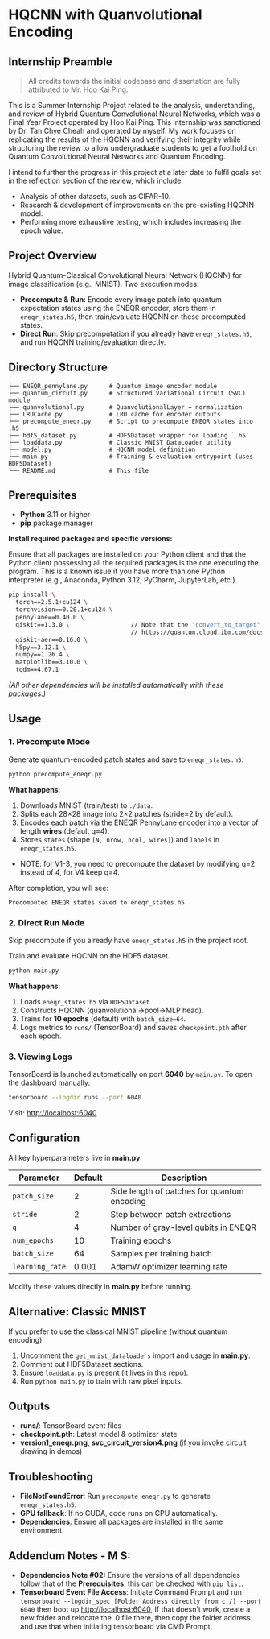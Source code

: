 # HQCNN with Quanvolutional Encoding
## Internship Preamble

> All credits towards the initial codebase and dissertation are fully attributed to Mr. Hoo Kai Ping.

This is a Summer Internship Project related to the analysis, understanding, and review of Hybrid Quantum Convolutional Neural Networks, which was a Final Year Project operated by Hoo Kai Ping. This Internship was sanctioned by Dr. Tan Chye Cheah and operated by myself. My work focuses on replicating the results of the HQCNN and verifying their integrity while structuring the review to allow undergraduate students to get a foothold on Quantum Convolutional Neural Networks and Quantum Encoding.

I intend to further the progress in this project at a later date to fulfil goals set in the reflection section of the review, which include:
- Analysis of other datasets, such as CIFAR-10.
- Research & development of improvements on the pre-existing HQCNN model.
- Performing more exhaustive testing, which includes increasing the epoch value.


## Project Overview

Hybrid Quantum-Classical Convolutional Neural Network (HQCNN) for image classification (e.g., MNIST). Two execution modes:

* **Precompute & Run**: Encode every image patch into quantum expectation states using the ENEQR encoder, store them in `eneqr_states.h5`, then train/evaluate HQCNN on these precomputed states.
* **Direct Run**: Skip precomputation if you already have `eneqr_states.h5`, and run HQCNN training/evaluation directly.

## Directory Structure

```
├── ENEQR_pennylane.py      # Quantum image encoder module
├── quantum_circuit.py      # Structured Variational Circuit (SVC) module
├── quanvolutional.py       # QuanvolutionalLayer + normalization
├── LRUCache.py             # LRU cache for encoder outputs
├── precompute_eneqr.py     # Script to precompute ENEQR states into .h5
├── hdf5_dataset.py         # HDF5Dataset wrapper for loading `.h5`
├── loaddata.py             # Classic MNIST DataLoader utility
├── model.py                # HQCNN model definition
├── main.py                 # Training & evaluation entrypoint (uses HDF5Dataset)
└── README.md               # This file
```

## Prerequisites
* **Python** 3.11 or higher
* **pip** package manager

**Install required packages and specific versions:**

Ensure that all packages are installed on your Python client and that the Python client possessing all the required packages is the one executing the program. This is a known issue if you have more than one Python interpreter (e.g., Anaconda, Python 3.12, PyCharm, JupyterLab, etc.).

```bash
pip install \
  torch==2.5.1+cu124 \
  torchvision==0.20.1+cu124 \
  pennylane==0.40.0 \
  qiskit==1.3.0 \                 // Note that the "convert_to_target" function is deprecated from 1.3 onwards and is removed from 2.0 onwards as per 
                                  // https://quantum.cloud.ibm.com/docs/en/api/qiskit/1.4/qiskit.providers.convert_to_target
  qiskit-aer==0.16.0 \
  h5py==3.12.1 \
  numpy==1.26.4 \
  matplotlib==3.10.0 \
  tqdm==4.67.1
```

*(All other dependencies will be installed automatically with these packages.)*

## Usage

### 1. Precompute Mode

Generate quantum-encoded patch states and save to `eneqr_states.h5`:

```bash
python precompute_eneqr.py
```

**What happens**:

1. Downloads MNIST (train/test) to `./data`.
2. Splits each 28×28 image into 2×2 patches (stride=2 by default).
3. Encodes each patch via the ENEQR PennyLane encoder into a vector of length **wires** (default q=4).
4. Stores `states` (shape `[N, nrow, ncol, wires]`) and `labels` in `eneqr_states.h5`.
  * NOTE: for V1-3, you need to precompute the dataset by modifying q=2 instead of 4, for V4 keep q=4.

After completion, you will see:

```
Precomputed ENEQR states saved to eneqr_states.h5
```

### 2. Direct Run Mode

Skip precompute if you already have `eneqr_states.h5` in the project root.

Train and evaluate HQCNN on the HDF5 dataset.

```bash
python main.py
```

**What happens**:

1. Loads `eneqr_states.h5` via `HDF5Dataset`.
2. Constructs HQCNN (quanvolutional→pool→MLP head).
3. Trains for **10 epochs** (default) with `batch_size=64`.
4. Logs metrics to `runs/` (TensorBoard) and saves `checkpoint.pth` after each epoch.

### 3. Viewing Logs

TensorBoard is launched automatically on port **6040** by `main.py`. To open the dashboard manually:

```bash
tensorboard --logdir runs --port 6040
```

Visit: [http://localhost:6040](http://localhost:6040)

## Configuration

All key hyperparameters live in **main.py**:

| Parameter       | Default | Description                                 |
| --------------- | ------- | ------------------------------------------- |
| `patch_size`    | 2       | Side length of patches for quantum encoding |
| `stride`        | 2       | Step between patch extractions              |
| `q`             | 4       | Number of gray-level qubits in ENEQR        |
| `num_epochs`    | 10      | Training epochs                             |
| `batch_size`    | 64      | Samples per training batch                  |
| `learning_rate` | 0.001   | AdamW optimizer learning rate               |

Modify these values directly in **main.py** before running.

## Alternative: Classic MNIST

If you prefer to use the classical MNIST pipeline (without quantum encoding):

1. Uncomment the `get_mnist_dataloaders` import and usage in **main.py**.
2. Comment out HDF5Dataset sections.
3. Ensure `loaddata.py` is present (it lives in this repo).
4. Run `python main.py` to train with raw pixel inputs.

## Outputs

* **runs/**: TensorBoard event files
* **checkpoint.pth**: Latest model & optimizer state
* **version1\_eneqr.png**, **svc\_circuit\_version4.png** (if you invoke circuit drawing in demos)

## Troubleshooting

* **FileNotFoundError**: Run `precompute_eneqr.py` to generate `eneqr_states.h5`.
* **GPU fallback**: If no CUDA, code runs on CPU automatically.
* **Dependencies**: Ensure all packages are installed in the same environment 

## Addendum Notes - M S:
* **Dependencies Note #02:** Ensure the versions of all dependencies follow that of the **Prerequisites**, this can be checked with `pip list`.
* **Tensorboard Event File Access**: Initiate Command Prompt and run `tensorboard --logdir_spec [Folder Address directly from c:/] --port 6040` then boot up [http://localhost:6040](http://localhost:6040), If that doesn't work, create a new folder and relocate the .0 file there, then copy the folder address and use that when initiating tensorboard via CMD Prompt.








